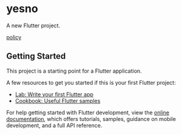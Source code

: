 # yesno

A new Flutter project.

[policy](https://docs.google.com/document/d/16cuTaJ55lmKpmSR_KBFJBmAPFmLoqsFzLnI_s7peu4k/edit?usp=sharing)

## Getting Started

This project is a starting point for a Flutter application.

A few resources to get you started if this is your first Flutter project:

- [Lab: Write your first Flutter app](https://docs.flutter.dev/get-started/codelab)
- [Cookbook: Useful Flutter samples](https://docs.flutter.dev/cookbook)

For help getting started with Flutter development, view the
[online documentation](https://docs.flutter.dev/), which offers tutorials,
samples, guidance on mobile development, and a full API reference.
